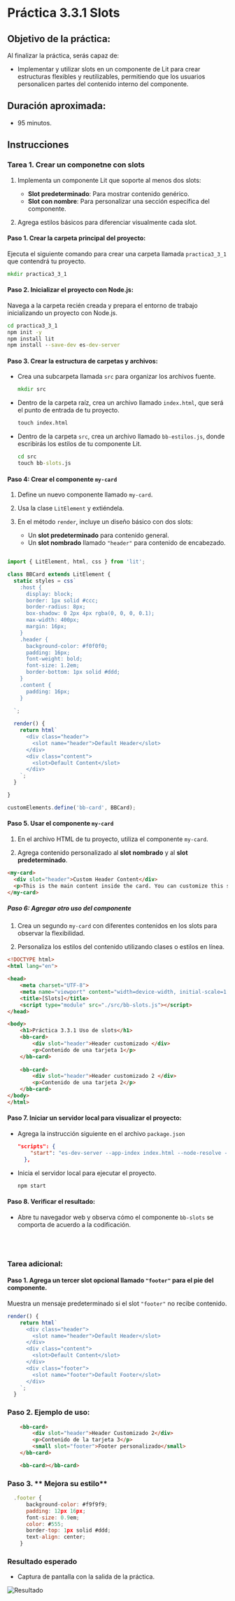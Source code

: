 # Práctica 3.3.1 Slots

## Objetivo de la práctica:
Al finalizar la práctica, serás capaz de:
- Implementar y utilizar slots en un componente de Lit para crear estructuras flexibles y reutilizables, permitiendo que los usuarios personalicen partes del contenido interno del componente.
  

## Duración aproximada:
- 95 minutos.


## Instrucciones 
 
### Tarea 1. Crear un componetne con slots

1. Implementa un componente Lit que soporte al menos dos slots:
   - **Slot predeterminado**: Para mostrar contenido genérico.
   - **Slot con nombre**: Para personalizar una sección específica del componente.

2. Agrega estilos básicos para diferenciar visualmente cada slot.

#### Paso 1. **Crear la carpeta principal del proyecto:**

   Ejecuta el siguiente comando para crear una carpeta llamada `practica3_3_1` que contendrá tu proyecto.  
   ```cmd
   mkdir practica3_3_1
   ```

#### Paso 2. **Inicializar el proyecto con Node.js:**
   Navega a la carpeta recién creada y prepara el entorno de trabajo inicializando un proyecto con Node.js.  
   ```cmd
   cd practica3_3_1
   npm init -y
   npm install lit
   npm install --save-dev es-dev-server
   ```

#### Paso 3. **Crear la estructura de carpetas y archivos:**

   - Crea una subcarpeta llamada `src` para organizar los archivos fuente.  
    
     ```cmd
     mkdir src
     ```

   - Dentro de la carpeta raíz, crea un archivo llamado `index.html`, que será el punto de entrada de tu proyecto.  
    
     ```cmd
     touch index.html
     ```
   
   - Dentro de la carpeta `src`, crea un archivo llamado `bb-estilos.js`, donde escribirás los estilos de tu componente Lit.  
    
     ```cmd
     cd src
     touch bb-slots.js
     ```  


#### Paso 4: Crear el componente `my-card`
1. Define un nuevo componente llamado `my-card`.

2. Usa la clase `LitElement` y extiéndela.

3. En el método `render`, incluye un diseño básico con dos slots:
   - Un **slot predeterminado** para contenido general.
   - Un **slot nombrado** llamado `"header"` para contenido de encabezado.

```javascript

import { LitElement, html, css } from 'lit';

class BBCard extends LitElement {
  static styles = css`
    :host {
      display: block;
      border: 1px solid #ccc;
      border-radius: 8px;
      box-shadow: 0 2px 4px rgba(0, 0, 0, 0.1);
      max-width: 400px;
      margin: 16px;
    }
    .header {
      background-color: #f0f0f0;
      padding: 16px;
      font-weight: bold;
      font-size: 1.2em;
      border-bottom: 1px solid #ddd;
    }
    .content {
      padding: 16px;
    }
  
  `;

  render() {
    return html`
      <div class="header">
        <slot name="header">Default Header</slot>
      </div>
      <div class="content">
        <slot>Default Content</slot>
      </div>
    `;
  }

}

customElements.define('bb-card', BBCard);
```

#### Paso 5. **Usar el componente `my-card`**
1. En el archivo HTML de tu proyecto, utiliza el componente `my-card`.

2. Agrega contenido personalizado al **slot nombrado** y al **slot predeterminado**.

```html
<my-card>
  <div slot="header">Custom Header Content</div>
  <p>This is the main content inside the card. You can customize this section as needed.</p>
</my-card>
```

##### Paso 6: Agregar otro uso del componente
1. Crea un segundo `my-card` con diferentes contenidos en los slots para observar la flexibilidad.

2. Personaliza los estilos del contenido utilizando clases o estilos en línea.

```html
<!DOCTYPE html>
<html lang="en">

<head>
    <meta charset="UTF-8">
    <meta name="viewport" content="width=device-width, initial-scale=1.0">
    <title>[Slots]</title>
    <script type="module" src="./src/bb-slots.js"></script>
</head>

<body>
    <h1>Práctica 3.3.1 Uso de slots</h1>
    <bb-card>
        <div slot="header">Header customizado </div>
        <p>Contenido de una tarjeta 1</p>
    </bb-card>
   
    <bb-card>
        <div slot="header">Header customizado 2 </div>
        <p>Contenido de una tarjeta 2</p>
    </bb-card>
</body>
</html>
```


#### Paso 7. **Iniciar un servidor local para visualizar el proyecto:**  
  
- Agrega la instrucción siguiente en el archivo `package.json`

    ```json
    "scripts": {
        "start": "es-dev-server --app-index index.html --node-resolve --open"
      },
    
    ```

- Inicia el servidor local para ejecutar el proyecto.

   ```cmd
   npm start
   ```

#### Paso 8. **Verificar el resultado:**  
- Abre tu navegador web y observa cómo el componente `bb-slots` se comporta de acuerdo a la codificación.  

<br/><br/>


### Tarea adicional:

#### Paso 1. Agrega un tercer slot opcional llamado `"footer"` para el pie del componente.

Muestra un mensaje predeterminado si el slot `"footer"` no recibe contenido.

```javascript
render() {
    return html`
      <div class="header">
        <slot name="header">Default Header</slot>
      </div>
      <div class="content">
        <slot>Default Content</slot>
      </div>
      <div class="footer">
        <slot name="footer">Default Footer</slot>
      </div>
    `;
  }
```

### Paso 2. **Ejemplo de uso:**

```html
    <bb-card>
        <div slot="header">Header Customizado 2</div>
        <p>Contenido de la tarjeta 3</p>
        <small slot="footer">Footer personalizado</small>
    </bb-card>

    <bb-card></bb-card>
```

### Paso 3. ** Mejora su estilo**

```javascript
  .footer {
      background-color: #f9f9f9;
      padding: 12px 16px;
      font-size: 0.9em;
      color: #555;
      border-top: 1px solid #ddd;
      text-align: center;
    }
```

### Resultado esperado
 
- Captura de pantalla con la salida de la práctica.

![Resultado](../images/image3_3_1.png)


